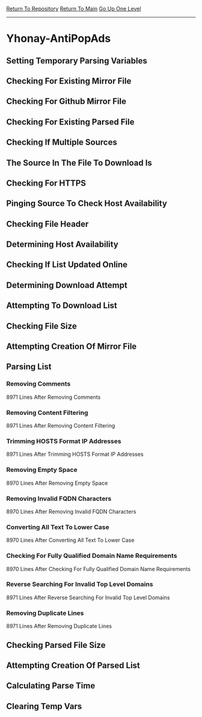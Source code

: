 [Return To Repository](https://github.com/deathbybandaid/piholeparser/)
[Return To Main](https://github.com/deathbybandaid/piholeparser/blob/master/RecentRunLogs/Mainlog.md)
[Go Up One Level](https://github.com/deathbybandaid/piholeparser/blob/master/RecentRunLogs/TopLevelScripts/30-Processing-External-Blacklists.md)
____________________________________
# Yhonay-AntiPopAds
## Setting Temporary Parsing Variables
## Checking For Existing Mirror File
## Checking For Github Mirror File
## Checking For Existing Parsed File
## Checking If Multiple Sources
## The Source In The File To Download Is
## Checking For HTTPS
## Pinging Source To Check Host Availability
## Checking File Header
## Determining Host Availability
## Checking If List Updated Online
## Determining Download Attempt
## Attempting To Download List
## Checking File Size
## Attempting Creation Of Mirror File
## Parsing List
### Removing Comments
8971 Lines After Removing Comments
### Removing Content Filtering
8971 Lines After Removing Content Filtering
### Trimming HOSTS Format IP Addresses
8971 Lines After Trimming HOSTS Format IP Addresses
### Removing Empty Space
8970 Lines After Removing Empty Space
### Removing Invalid FQDN Characters
8970 Lines After Removing Invalid FQDN Characters
### Converting All Text To Lower Case
8970 Lines After Converting All Text To Lower Case
### Checking For Fully Qualified Domain Name Requirements
8970 Lines After Checking For Fully Qualified Domain Name Requirements
### Reverse Searching For Invalid Top Level Domains
8971 Lines After Reverse Searching For Invalid Top Level Domains
### Removing Duplicate Lines
8971 Lines After Removing Duplicate Lines
## Checking Parsed File Size
## Attempting Creation Of Parsed List
## Calculating Parse Time
## Clearing Temp Vars
